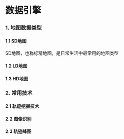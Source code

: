 # 数据引擎

### 1. 地图数据类型

#### 1.1 SD地图

SD地图，也称标精地图，是日常生活中最常用的地图类型

#### 1.2 LD地图

#### 1.3 HD地图

### 2. 常用技术

#### 2.1 轨迹挖掘技术

#### 2.2 图像识别

#### 2.3 轨迹峰图
